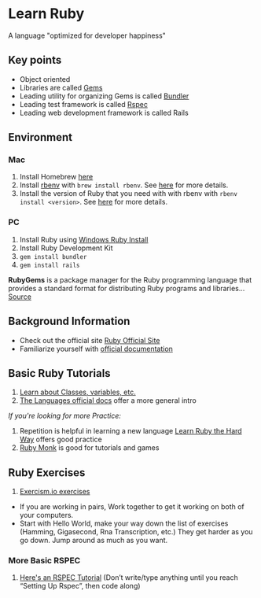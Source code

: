 # Learn Ruby
A language "optimized for developer happiness"

## Key points
- Object oriented
- Libraries are called [Gems](https://rubygems.org/)
- Leading utility for organizing Gems is called [Bundler](http://bundler.io/)
- Leading test framework is called [Rspec](http://rspec.info/)
- Leading web development framework is called Rails

## Environment
### Mac
1. Install Homebrew [here](https://brew.sh/)
2. Install [rbenv](https://github.com/rbenv/rbenv#installation) with `brew install rbenv`. See [here](https://github.com/rbenv/rbenv#homebrew-on-macos) for more details.
3. Install the version of Ruby that you need with with rbenv with `rbenv install <version>`. See [here](https://github.com/rbenv/rbenv#installing-ruby-versions) for more details.

### PC
1. Install Ruby using [Windows Ruby Install](https://rubyinstaller.org/)
2. Install Ruby Development Kit
3. `gem install bundler`
3. `gem install rails`

**RubyGems** is a package manager for the Ruby programming language that provides a standard format for distributing Ruby programs and libraries... [Source](https://en.wikipedia.org/wiki/RubyGems)

## Background Information
- Check out the official site [Ruby Official Site](https://www.ruby-lang.org/en/)
- Familiarize yourself with [official documentation](http://ruby-doc.org/)

## Basic Ruby Tutorials
1. [Learn about Classes, variables, etc.](http://ruby-doc.com/docs/ProgrammingRuby/)
1. [The Languages official docs](https://www.ruby-lang.org/en/documentation/quickstart/) offer a more general intro

*If you're looking for more Practice:*
1. Repetition is helpful in learning a new language [Learn Ruby the Hard Way](https://learnrubythehardway.org/book/) offers good practice
1. [Ruby Monk](https://rubymonk.com/) is good for tutorials and games

## Ruby Exercises

1. [Exercism.io exercises](http://exercism.io/languages/ruby/exercises)
  * If you are working in pairs, Work together to get it working on both of your computers.
  * Start with Hello World, make your way down the list of exercises (Hamming, Gigasecond, Rna Transcription, etc.) They get harder as you go down. Jump around as much as you want.

### More Basic RSPEC
1. [Here's an RSPEC Tutorial](https://semaphoreci.com/community/tutorials/getting-started-with-rspec) (Don’t write/type anything until you reach “Setting Up Rspec”, then code along)
